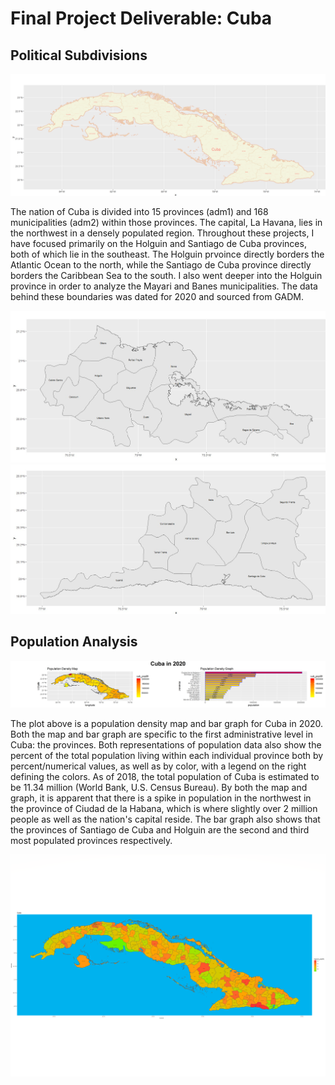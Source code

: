 # Final Project Deliverable: Cuba

## Political Subdivisions

![](Cuba_Plotf.png)


The nation of Cuba is divided into 15 provinces (adm1) and 168 municipalities (adm2) within those provinces. The capital, La Havana, lies in the northwest in a densely populated region. Throughout these projects, I have focused primarily on the Holguin and Santiago de Cuba provinces, both of which lie in the southeast. The Holguin prvoince directly borders the Atlantic Ocean to the north, while the Santiago de Cuba province directly borders the Caribbean Sea to the south. I also went deeper into the Holguin province in order to analyze the Mayari and Banes municipalities. The data behind these boundaries was dated for 2020 and sourced from GADM. 

![](Rplot18.jpg)
![](Rplot24.jpg)

## Population Analysis

![](Cuba.png)

The plot above is a population density map and bar graph for Cuba in 2020. Both the map and bar graph are specific to the first administrative level in Cuba: the provinces. Both representations of population data also show the percent of the total population living within each individual province both by percent/numerical values, as well as by color, with a legend on the right defining the colors. As of 2018, the total population of Cuba is estimated to be 11.34 million (World Bank, U.S. Census Bureau). By both the map and graph, it is apparent that there is a spike in population in the northwest in the province of Ciudad de la Habana, which is where slightly over 2 million people as well as the nation's capital reside. The bar graph also shows that the provinces of Santiago de Cuba and Holguin are the second and third most populated provinces respectively. 

![](Cuba_Corrected.png)
























